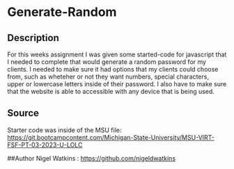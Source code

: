 # Generate-Random


## Description
For this weeks assignment I was given some started-code for javascript that I needed to complete that would generate a random password for my clients. I needed to make sure it had options that my clients could choose from, such as wheteher or not they want numbers, special characters, upper or lowercase letters inside of their password. I also have to make sure that the website is able to accessible with any device that is being used.

## Source

Starter code was inside of the MSU file: https://git.bootcampcontent.com/Michigan-State-University/MSU-VIRT-FSF-PT-03-2023-U-LOLC


##Author
Nigel Watkins : https://github.com/nigeldwatkins

